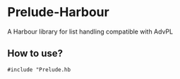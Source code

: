 # Prelude-Harbour
A Harbour library for list handling compatible with AdvPL

## How to use?

``#include "Prelude.hb``
